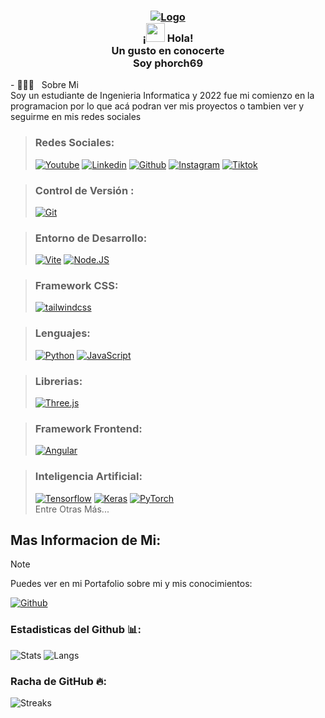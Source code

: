 <h3 align="center">
   
[![Logo](https://github.com/phorch69/phorch69/assets/155394140/2ddb9a8f-f036-476c-af48-d1f8ddd78098)](https://github.com/phorch69)
<br/>
¡<img src="https://raw.githubusercontent.com/iampavangandhi/iampavangandhi/master/gifs/Hi.gif" width="30px"> Hola!<br>Un gusto en conocerte<br>Soy phorch69
</h3>
<p align='left'>
- 👨🏻‍💻 &nbsp; Sobre Mi</br>
Soy un estudiante de Ingenieria Informatica y 2022 fue mi comienzo en la programacion por lo que acá podran ver mis proyectos o tambien ver y seguirme en mis redes sociales
</p>

> ### Redes Sociales:
> <!-- > [![Twitch](https://img.shields.io/badge/Twitch-violet?style=for-the-badge&logo=twitch&logoColor=violet&labelColor=101010)](https://www.twitch.tv/phorch69) -->
> [![Youtube](https://img.shields.io/badge/Youtube-red?style=for-the-badge&logo=youtube&logoColor=red&labelColor=101010)](https://www.youtube.com/@phorch69)
> [![Linkedin](https://img.shields.io/badge/Linkedin-blue?style=for-the-badge&logo=linkedin&logoColor=blue&labelColor=101010)](https://www.linkedin.com/in/phorch69)
> [![Github](https://img.shields.io/badge/Github-grey?style=for-the-badge&logo=github&logoColor=grey&labelColor=101010)](https://github.com/phorch69)
> [![Instagram](https://img.shields.io/badge/Instagram-violet?style=for-the-badge&logo=instagram&logoColor=violet&labelColor=101010)](https://www.instagram.com/phorch69)
> [![Tiktok](https://img.shields.io/badge/Tiktok-white?style=for-the-badge&logo=tiktok&logoColor=white&labelColor=101010)](https://www.tiktok.com/@phorch69)

> ### Control de Versión :
> [![Git](https://img.shields.io/badge/Git-red?style=for-the-badge&logo=git&logoColor=red&labelColor=101010)]()

> ### Entorno de Desarrollo:
> [![Vite](https://img.shields.io/badge/Vite-yellow?style=for-the-badge&logo=vite&logoColor=yellow&labelColor=101010)]()
> [![Node.JS](https://img.shields.io/badge/Node.JS-339933?style=for-the-badge&logo=node.js&logoColor=339933&labelColor=101010)]()

> ### Framework CSS:
> [![tailwindcss](https://img.shields.io/badge/tailwindcss-blue?style=for-the-badge&logo=tailwindcss&logoColor=blue&labelColor=101010)]()
   
> ### Lenguajes:
> <!-- > [![TypeScript](https://img.shields.io/badge/TypeScript-blue?style=for-the-badge&logo=typescript&logoColor=blue&labelColor=101010)]() -->
> [![Python](https://img.shields.io/badge/Python-yellow?style=for-the-badge&logo=python&logoColor=yellow&labelColor=101010)]()
> [![JavaScript](https://img.shields.io/badge/JavaScript-yellow?style=for-the-badge&logo=javascript&logoColor=yellow&labelColor=101010)]()

> ### Librerias:
> [![Three.js](https://img.shields.io/badge/Three.js-grey?style=for-the-badge&logo=three.js&logoColor=grey&labelColor=101010)]()

> ### Framework Frontend:
 > [![Angular](https://img.shields.io/badge/Angular-red?style=for-the-badge&logo=angular&logoColor=red&labelColor=101010)]()
<!--
> ### Framework Backend:
> [![Django](https://img.shields.io/badge/Django-green?style=for-the-badge&logo=django&logoColor=green&labelColor=101010)]()
> [![Express](https://img.shields.io/badge/Express-white?style=for-the-badge&logo=express&logoColor=white&labelColor=101010)]()

> ### Base de Datos:
> [![MySQL](https://img.shields.io/badge/MySQL-4479A1?style=for-the-badge&logo=mysql&logoColor=4479A1&labelColor=101010)]()
-->
> ### Inteligencia Artificial:
> [![Tensorflow](https://img.shields.io/badge/Tensorflow-orange?style=for-the-badge&logo=Tensorflow&logoColor=orange&labelColor=101010)]()
> [![Keras](https://img.shields.io/badge/Keras-red?style=for-the-badge&logo=Keras&logoColor=red&labelColor=101010)]()
> [![PyTorch](https://img.shields.io/badge/PyTorch-orange?style=for-the-badge&logo=PyTorch&logoColor=orange&labelColor=101010)]()
> <br />
> Entre Otras Más...


## Mas Informacion de Mi:
> [!NOTE]
> Puedes ver en mi Portafolio sobre mi y mis conocimientos:
> 
> [![Github](https://img.shields.io/badge/Portafolio-grey?style=for-the-badge&logo=github&logoColor=grey&labelColor=101010)](https://phorch69.github.io/Portafolio)


### Estadisticas del Github 📊:
![Stats](https://github-readme-stats.vercel.app/api?username=phorch69&show_icons=true&hide_border=false&theme=transparent&count_private=true&include_all_commits=true)
![Langs](https://github-readme-stats.vercel.app/api/top-langs/?username=phorch69&show_icons=true&hide_border=false&theme=transparent&count_private=true&include_all_commits=true&layout=compact)

### Racha de GitHub 🔥:
![Streaks](http://github-readme-streak-stats.herokuapp.com?user=phorch69&theme=transparent&date_format=j%20M%5B%20Y%5D)
